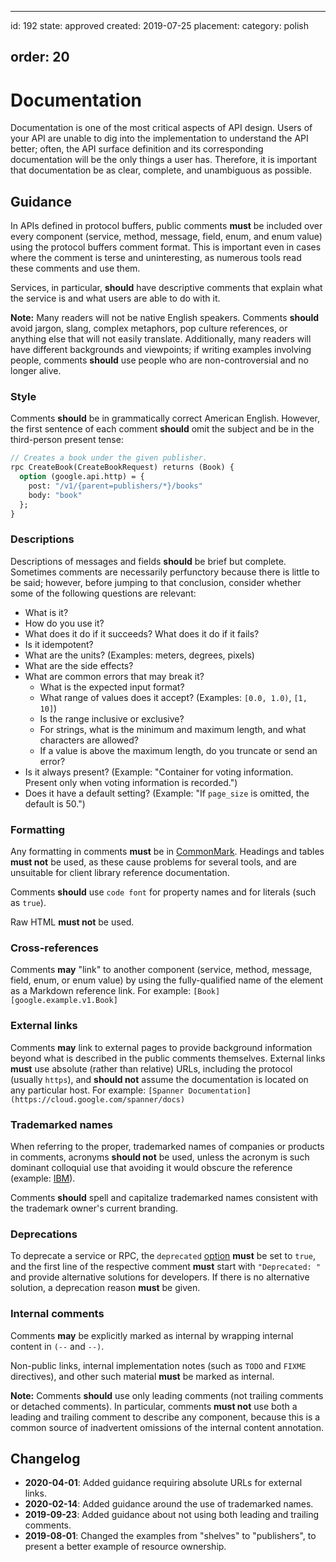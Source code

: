 --------------------------------------------------------------------------------

id: 192 state: approved created: 2019-07-25 placement: category: polish

## order: 20

# Documentation

Documentation is one of the most critical aspects of API design. Users of your
API are unable to dig into the implementation to understand the API better;
often, the API surface definition and its corresponding documentation will be
the only things a user has. Therefore, it is important that documentation be as
clear, complete, and unambiguous as possible.

## Guidance

In APIs defined in protocol buffers, public comments **must** be included over
every component (service, method, message, field, enum, and enum value) using
the protocol buffers comment format. This is important even in cases where the
comment is terse and uninteresting, as numerous tools read these comments and
use them.

Services, in particular, **should** have descriptive comments that explain what
the service is and what users are able to do with it.

**Note:** Many readers will not be native English speakers. Comments **should**
avoid jargon, slang, complex metaphors, pop culture references, or anything else
that will not easily translate. Additionally, many readers will have different
backgrounds and viewpoints; if writing examples involving people, comments
**should** use people who are non-controversial and no longer alive.

### Style

Comments **should** be in grammatically correct American English. However, the
first sentence of each comment **should** omit the subject and be in the
third-person present tense:

```proto
// Creates a book under the given publisher.
rpc CreateBook(CreateBookRequest) returns (Book) {
  option (google.api.http) = {
    post: "/v1/{parent=publishers/*}/books"
    body: "book"
  };
}
```

### Descriptions

Descriptions of messages and fields **should** be brief but complete. Sometimes
comments are necessarily perfunctory because there is little to be said;
however, before jumping to that conclusion, consider whether some of the
following questions are relevant:

-   What is it?
-   How do you use it?
-   What does it do if it succeeds? What does it do if it fails?
-   Is it idempotent?
-   What are the units? (Examples: meters, degrees, pixels)
-   What are the side effects?
-   What are common errors that may break it?
    -   What is the expected input format?
    -   What range of values does it accept? (Examples: `[0.0, 1.0)`, `[1, 10]`)
    -   Is the range inclusive or exclusive?
    -   For strings, what is the minimum and maximum length, and what characters
        are allowed?
    -   If a value is above the maximum length, do you truncate or send an
        error?
-   Is it always present? (Example: "Container for voting information. Present
    only when voting information is recorded.")
-   Does it have a default setting? (Example: "If `page_size` is omitted, the
    default is 50.")

### Formatting

Any formatting in comments **must** be in [CommonMark][]. Headings and tables
**must not** be used, as these cause problems for several tools, and are
unsuitable for client library reference documentation.

Comments **should** use `code font` for property names and for literals (such as
`true`).

Raw HTML **must not** be used.

### Cross-references

Comments **may** "link" to another component (service, method, message, field,
enum, or enum value) by using the fully-qualified name of the element as a
Markdown reference link. For example: `[Book][google.example.v1.Book]`

### External links

Comments **may** link to external pages to provide background information beyond
what is described in the public comments themselves. External links **must** use
absolute (rather than relative) URLs, including the protocol (usually `https`),
and **should not** assume the documentation is located on any particular host.
For example: `[Spanner Documentation](https://cloud.google.com/spanner/docs)`

### Trademarked names

When referring to the proper, trademarked names of companies or products in
comments, acronyms **should not** be used, unless the acronym is such dominant
colloquial use that avoiding it would obscure the reference (example: [IBM][]).

Comments **should** spell and capitalize trademarked names consistent with the
trademark owner's current branding.

### Deprecations

To deprecate a service or RPC, the `deprecated`
[option](https://developers.google.com/protocol-buffers/docs/proto#options)
**must** be set to `true`, and the first line of the respective comment **must**
start with `"Deprecated: "` and provide alternative solutions for developers. If
there is no alternative solution, a deprecation reason **must** be given.

### Internal comments

<!-- TODO: This does not work outside of Google.
           We should probably try to get that fixed. -->

Comments **may** be explicitly marked as internal by wrapping internal content
in `(--` and `--)`.

Non-public links, internal implementation notes (such as `TODO` and `FIXME`
directives), and other such material **must** be marked as internal.

**Note:** Comments **should** use only leading comments (not trailing comments
or detached comments). In particular, comments **must not** use both a leading
and trailing comment to describe any component, because this is a common source
of inadvertent omissions of the internal content annotation.

[commonmark]: https://commonmark.org/
[ibm]: https://en.wikipedia.org/wiki/IBM

## Changelog

-   **2020-04-01**: Added guidance requiring absolute URLs for external links.
-   **2020-02-14**: Added guidance around the use of trademarked names.
-   **2019-09-23**: Added guidance about not using both leading and trailing
    comments.
-   **2019-08-01**: Changed the examples from "shelves" to "publishers", to
    present a better example of resource ownership.
